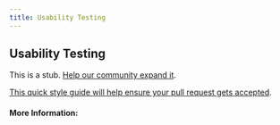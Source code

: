 ```yaml
---
title: Usability Testing
---
```


## Usability Testing

This is a stub. [Help our community expand it](https://github.com/freeCodeCamp/guide-articles/tree/master/articles/Design/User-Experience-Research/Usability-Testing/index.md).

[This quick style guide will help ensure your pull request gets accepted](https://github.com/freeCodeCamp/guide-articles/blob/master/README.md).

<!-- The article goes here, in GitHub-flavored Markdown. Feel free to add YouTube videos, images, and CodePen/JSBin embeds  -->

#### More Information:
<!-- Please add any articles you think might be helpful to read before writing the article -->


